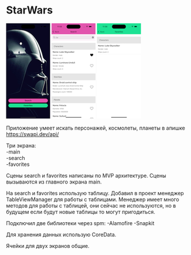 # StarWars
![Screenshot](screen1.png) ![Screenshot](screen2.png) ![Screenshot](screen3.png)

Приложение умеет искать персонажей, космолеты, планеты в апишке https://swapi.dev/api/

Три экрана:    
-main  
-search  
-favorites

Сцены search и favorites написаны по MVP архитектуре. Сцены вызываются из главного экрана main.

На search и favorites использую таблицу. Добавил в проект менеджер TableViewManager для работы с таблицами. Менеджер имеет много методов для работы с таблицей, они сейчас не используются, но в будущем если будут новые таблицы то могут пригодиться.

Подключил две библиотеки через spm:
-Alamofire
-Snapkit

Для хранения данных использую CoreData.

Ячейки для двух экранов общие.
